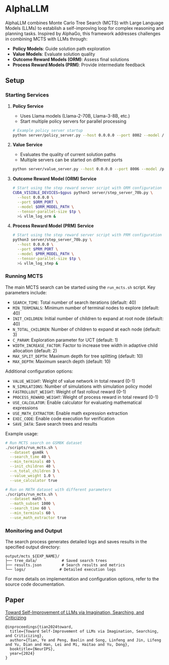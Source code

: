 # AlphaLLM

AlphaLLM combines Monte Carlo Tree Search (MCTS) with Large Language Models (LLMs) to establish a self-improving loop for complex reasoning and planning tasks. Inspired by AlphaGo, this framework addresses challenges in combining MCTS with LLMs through:

- **Policy Models**: Guide solution path exploration
- **Value Models**: Evaluate solution quality
- **Outcome Reward Models (ORM)**: Assess final solutions
- **Process Reward Models (PRM)**: Provide intermediate feedback

## Setup

### Starting Services

1. **Policy Service**
   - Uses Llama models (Llama-2-70B, Llama-3-8B, etc.)
   - Start multiple policy servers for parallel processing
   ```bash
   # Example policy server startup
   python server/policy_server.py --host 0.0.0.0 --port 8002 --model /path/to/llama/model --tensor-parallel-size 4
   ```

2. **Value Service**
   - Evaluates the quality of current solution paths
   - Multiple servers can be started on different ports
   ```bash
   python server/value_server.py --host 0.0.0.0 --port 8006 --model /path/to/value/model
   ```

3. **Outcome Reward Model (ORM) Service**
   ```bash
   # Start using the step reward server script with ORM configuration
   CUDA_VISIBLE_DEVICES=$gpus python3 server/step_server_70b.py \
     --host 0.0.0.0 \
     --port $ORM_PORT \
     --model $ORM_MODEL_PATH \
     --tensor-parallel-size $tp \
     >& vllm_log_orm &
   ```

4. **Process Reward Model (PRM) Service**
   ```bash
   # Start using the step reward server script with PRM configuration
   python3 server/step_server_70b.py \
     --host 0.0.0.0 \
     --port $PRM_PORT \
     --model $PRM_MODEL_PATH \
     --tensor-parallel-size $tp \
     >& vllm_log_step &
   ```

### Running MCTS

The main MCTS search can be started using the `run_mcts.sh` script. Key parameters include:

- `SEARCH_TIME`: Total number of search iterations (default: 40)
- `MIN_TERMINALS`: Minimum number of terminal nodes to explore (default: 40) 
- `INIT_CHILDREN`: Initial number of children to expand at root node (default: 40)
- `N_TOTAL_CHILDREN`: Number of children to expand at each node (default: 3)
- `C_PARAM`: Exploration parameter for UCT (default: 1)
- `WIDTH_INCREASE_FACTOR`: Factor to increase tree width in adaptive child allocation (default: 2)
- `MAX_SPLIT_DEPTH`: Maximum depth for tree splitting (default: 10)
- `MAX_DEPTH`: Maximum search depth (default: 10)

Additional configuration options:

- `VALUE_WEIGHT`: Weight of value network in total reward (0-1)
- `N_SIMULATIONS`: Number of simulations with simulation policy model
- `FASTROLLOUT_WEIGHT`: Weight of fast rollout reward (0-1)
- `PROCESS_REWARD_WEIGHT`: Weight of process reward in total reward (0-1)
- `USE_CALCULATOR`: Enable calculator for evaluating mathematical expressions
- `USE_MATH_EXTRACTOR`: Enable math expression extraction
- `EXEC_CODE`: Enable code execution for verification
- `SAVE_DATA`: Save search trees and results

Example usage:

```bash
# Run MCTS search on GSM8K dataset
./scripts/run_mcts.sh \
  --dataset gsm8k \
  --search_time 40 \
  --min_terminals 40 \
  --init_children 40 \
  --n_total_children 3 \
  --value_weight 1.0 \
  --use_calculator true

# Run on MATH dataset with different parameters
./scripts/run_mcts.sh \
  --dataset math \
  --math_subset 1000 \
  --search_time 60 \
  --min_terminals 60 \
  --use_math_extractor true
```

### Monitoring and Output

The search process generates detailed logs and saves results in the specified output directory:

```
output/mcts_${EXP_NAME}/
├── tree_data/           # Saved search trees
├── results.json         # Search results and metrics
└── logs/               # Detailed execution logs
```

For more details on implementation and configuration options, refer to the source code documentation.

## Paper

[Toward Self-Improvement of LLMs via Imagination, Searching, and Criticizing](https://arxiv.org/pdf/2404.12253)
```
@inproceedings{tian2024toward,
  title={Toward Self-Improvement of LLMs via Imagination, Searching, and Criticizing},
  author={Tian, Ye and Peng, Baolin and Song, Linfeng and Jin, Lifeng and Yu, Dian and Han, Lei and Mi, Haitao and Yu, Dong},
  booktitle={NeurIPS},
  year={2024}
}